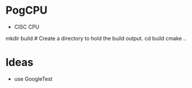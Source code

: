 # PogCPU

- CISC CPU



mkdir build          # Create a directory to hold the build output.
cd build
cmake ..


# Ideas
- use GoogleTest